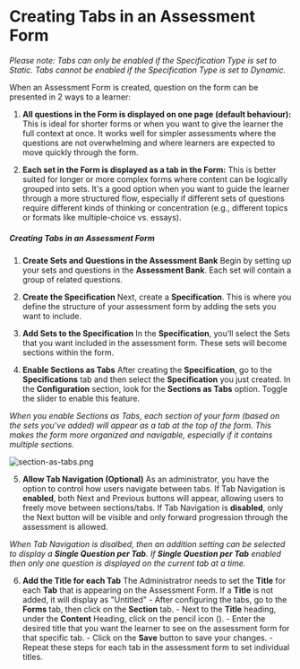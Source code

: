 # Creating Tabs in an Assessment Form

*Please note: Tabs can only be enabled if the Specification Type is set to Static. Tabs cannot be enabled if the Specification Type is set to Dynamic.*

When an Assessment Form is created, question on the form can be presented in 2 ways to a learner:

1. **All questions in the Form is displayed on one page (default behaviour):** This is ideal for shorter forms or when you want to give the learner the full context at once. It works well for simpler assessments where the questions are not overwhelming and where learners are expected to move quickly through the form.

2. **Each set in the Form is displayed as a tab in the Form:** This is better suited for longer or more complex forms where content can be logically grouped into sets. It's a good option when you want to guide the learner through a more structured flow, especially if different sets of questions require different kinds of thinking or concentration (e.g., different topics or formats like multiple-choice vs. essays).

##### Creating Tabs in an Assessment Form
1.  **Create Sets and Questions in the Assessment Bank**
	Begin by setting up your sets and questions in the **Assessment Bank**. Each set will contain a group of related questions.

2.  **Create the Specification**
	Next, create a **Specification**. This is where you define the structure of your assessment form by adding the sets you want to include.

3.  **Add Sets to the Specification**
	In the **Specification**, you’ll select the Sets that you want included in the assessment form. These sets will become sections within the form.

4.  **Enable Sections as Tabs**
	After creating the **Specification**, go to the **Specifications** tab and then select the **Specification** you just created. In the **Configuration** section, look for the **Sections as Tabs** option. Toggle the slider to enable this feature.

*When you enable Sections as Tabs, each section of your form (based on the sets you've added) will appear as a tab at the top of the form. This makes the form more organized and navigable, especially if it contains multiple sections.*

![section-as-tabs.png](https://e02.insite.com/files/sites/e02/creating-tabs/section-as-tabs.png)

5.  **Allow Tab Navigation (Optional)**
	As an administrator, you have the option to control how users navigate between tabs. If Tab Navigation is **enabled**, both Next and Previous buttons will appear, allowing users to freely move between sections/tabs. If Tab Navigation is **disabled**, only the Next button will be visible and only forward progression through the assessment is allowed.

*When Tab Navigation is disalbed, then an addition setting can be selected to display a **Single Question per Tab**. If **Single Question per Tab** enabled then only one question is displayed on the current tab at a time.*

6.  **Add the Title for each Tab**
	The Administratror needs to set the **Title** for each **Tab** that is appearing on the Assessment Form. If a **Title** is not added, it will display as "Untitled"
		- 	After configuring the tabs, go to the **Forms** tab, then click on the **Section** tab.
		- 	Next to the **Title** heading, under the **Content** Heading, click on the pencil icon (<i class="fas fa-pencil-alt"></i>).
		- 	Enter the desired title that you want the learner to see on the assessment form for that specific tab.
		- 	Click on the **Save** button to save your changes.
		- 	Repeat these steps for each tab in the assessment form to set individual titles.
